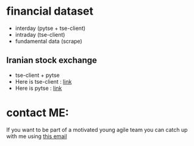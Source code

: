 # **financial dataset** 
* interday (pytse + tse-client)
* intraday (tse-client)
* fundamental data (scrape)
## Iranian stock exchange
* tse-client + pytse 
* Here is tse-client : [link](https://github.com/m-ahmadi/tse-client) 
* Here is pytse : [link](https://github.com/Glyphack/pytse-client)
# contact ME:
If you want to be part of a motivated young agile team you can catch up with me using [this email](sajad.faghfoor@gmail.com)
